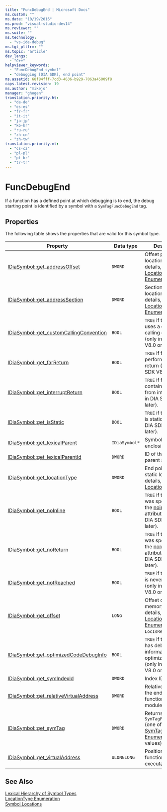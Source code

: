 ```yaml
---
title: "FuncDebugEnd | Microsoft Docs"
ms.custom: ""
ms.date: "10/19/2016"
ms.prod: "visual-studio-dev14"
ms.reviewer: ""
ms.suite: ""
ms.technology: 
  - "vs-ide-debug"
ms.tgt_pltfrm: ""
ms.topic: "article"
dev_langs: 
  - "C++"
helpviewer_keywords: 
  - "FuncDebugEnd symbol"
  - "debugging [DIA SDK], end point"
ms.assetid: 68f84fff-7cd3-4636-b929-7063a45009f8
caps.latest.revision: 19
ms.author: "mikejo"
manager: "ghogen"
translation.priority.ht: 
  - "de-de"
  - "es-es"
  - "fr-fr"
  - "it-it"
  - "ja-jp"
  - "ko-kr"
  - "ru-ru"
  - "zh-cn"
  - "zh-tw"
translation.priority.mt: 
  - "cs-cz"
  - "pl-pl"
  - "pt-br"
  - "tr-tr"
---
```

# FuncDebugEnd
If a function has a defined point at which debugging is to end, the debug starting point is identified by a symbol with a `SymTagFuncDebugEnd` tag.  
  
## Properties  
 The following table shows the properties that are valid for this symbol type.  
  
|Property|Data type|Description|  
|--------------|---------------|-----------------|  
|[IDiaSymbol::get_addressOffset](../debugger/idiasymbol--get_addressoffset.md)|`DWORD`|Offset part of location; for details, see the [LocationType Enumeration](../debugger/locationtype.md).|  
|[IDiaSymbol::get_addressSection](../debugger/idiasymbol--get_addresssection.md)|`DWORD`|Section part of location; for details, see the [LocationType Enumeration](../debugger/locationtype.md).|  
|[IDiaSymbol::get_customCallingConvention](../debugger/idiasymbol--get_customcallingconvention.md)|`BOOL`|`TRUE` if the function uses a custom calling convention (only in DIA SDK V8.0 or later).|  
|[IDiaSymbol::get_farReturn](../debugger/idiasymbol--get_farreturn.md)|`BOOL`|`TRUE` if function performs a far return (only in DIA SDK V8.0 or later).|  
|[IDiaSymbol::get_interruptReturn](../debugger/idiasymbol--get_interruptreturn.md)|`BOOL`|`TRUE` if function contains a return from interrupt (only in DIA SDK V8.0 or later).|  
|[IDiaSymbol::get_isStatic](../debugger/idiasymbol--get_isstatic.md)|`BOOL`|`TRUE` if the function is static (only in DIA SDK V8.0 or later).|  
|[IDiaSymbol::get_lexicalParent](../debugger/idiasymbol--get_lexicalparent.md)|`IDiaSymbol*`|Symbol for the enclosing function.|  
|[IDiaSymbol::get_lexicalParentId](../debugger/idiasymbol--get_lexicalparentid.md)|`DWORD`|ID of the lexical parent symbol.|  
|[IDiaSymbol::get_locationType](../debugger/idiasymbol--get_locationtype.md)|`DWORD`|End points have static location; for details, see [Symbol Locations](../debugger/symbol-locations.md).|  
|[IDiaSymbol::get_noInline](../debugger/idiasymbol--get_noinline.md)|`BOOL`|`TRUE` if the function was specified with the [noinline](../Topic/noinline.md) attribute (only in DIA SDK V8.0 or later).|  
|[IDiaSymbol::get_noReturn](../debugger/idiasymbol--get_noreturn.md)|`BOOL`|`TRUE` if the function was specified with the [noreturn](../Topic/noreturn.md) attribute (only in DIA SDK V8.0 or later).|  
|[IDiaSymbol::get_notReached](../debugger/idiasymbol--get_notreached.md)|`BOOL`|`TRUE` if the function is never called (only in DIA SDK V8.0 or later).|  
|[IDiaSymbol::get_offset](../debugger/idiasymbol--get_offset.md)|`LONG`|Offset of symbol in memory; for details, see the [LocationType Enumeration](../debugger/locationtype.md), `LocIsRegRel`.|  
|[IDiaSymbol::get_optimizedCodeDebugInfo](../debugger/idiasymbol--get_optimizedcodedebuginfo.md)|`BOOL`|`TRUE` if the function has debug information for optimized code (only in DIA SDK V8.0 or later).|  
|[IDiaSymbol::get_symIndexId](../debugger/idiasymbol--get_symindexid.md)|`DWORD`|Index ID of symbol.|  
|[IDiaSymbol::get_relativeVirtualAddress](../debugger/idiasymbol--get_relativevirtualaddress.md)|`DWORD`|Relative position of the end of this function within its module.|  
|[IDiaSymbol::get_symTag](../debugger/idiasymbol--get_symtag.md)|`DWORD`|Returns `SymTagFuncDebugEnd` (one of the [SymTagEnum Enumeration](../debugger/symtagenum.md) values).|  
|[IDiaSymbol::get_virtualAddress](../debugger/idiasymbol--get_virtualaddress.md)|`ULONGLONG`|Position of this function within the executable image.|  
  
## See Also  
 [Lexical Hierarchy of Symbol Types](../debugger/lexical-hierarchy-of-symbol-types.md)   
 [LocationType Enumeration](../debugger/locationtype.md)   
 [Symbol Locations](../debugger/symbol-locations.md)